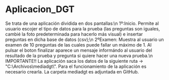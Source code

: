 # Aplicacion_DGT
Se trata de una aplicación dividida en dos pantallas:\n
  1º:Inicio. Permite al  usuario escojer el tipo de datos para la prueba (las preguntas son iguales, cambié la foto predeterminada para hacerlo más visual) e insertar preguntas en dicha base de datos (csv);\n
  2ºExamen: Muestra al usuario un examen de 10 preguntas de las cuales puede fallar un máximo de 1. Al pulsar el boton finalizar aparece un mensaje informándo al usuario del resultado de la prueba y pregunta si quiere hacer una nueva prueba.\n
  IMPORTANTE!! La aplicación saca los datos de la siguiente ruta -> "C:\\Archivos\\mediadgt\\". Para el funcionamiento de la aplicación es necesario crearla. La carpeta mediadgt es adjuntada en GitHub.
